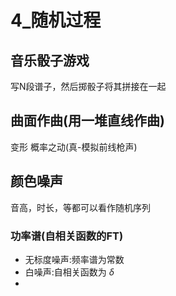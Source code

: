 # 4_随机过程
## 音乐骰子游戏
写N段谱子，然后掷骰子将其拼接在一起
## 曲面作曲(用一堆直线作曲)
变形
概率之动(真-模拟前线枪声)
## 颜色噪声
音高，时长，等都可以看作随机序列
### 功率谱(自相关函数的FT)
* 无标度噪声:频率谱为常数
* 白噪声:自相关函数为 $\delta$
* 

